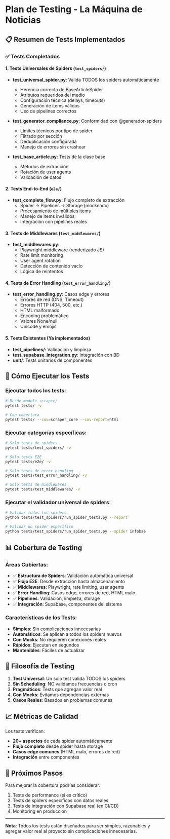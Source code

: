 # Plan de Testing - La Máquina de Noticias

## 📋 Resumen de Tests Implementados

### ✅ Tests Completados

#### 1. **Tests Universales de Spiders** (`test_spiders/`)
- **test_universal_spider.py**: Valida TODOS los spiders automáticamente
  - Herencia correcta de BaseArticleSpider
  - Atributos requeridos del medio
  - Configuración técnica (delays, timeouts)
  - Generación de items válidos
  - Uso de pipelines correctos
  
- **test_generator_compliance.py**: Conformidad con @generador-spiders
  - Límites técnicos por tipo de spider
  - Filtrado por sección
  - Deduplicación configurada
  - Manejo de errores sin crashear

- **test_base_article.py**: Tests de la clase base
  - Métodos de extracción
  - Rotación de user agents
  - Validación de datos

#### 2. **Tests End-to-End** (`e2e/`)
- **test_complete_flow.py**: Flujo completo de extracción
  - Spider → Pipelines → Storage (mockeado)
  - Procesamiento de múltiples items
  - Manejo de items inválidos
  - Integración con pipelines reales

#### 3. **Tests de Middlewares** (`test_middlewares/`)
- **test_middlewares.py**: 
  - Playwright middleware (renderizado JS)
  - Rate limit monitoring
  - User agent rotation
  - Detección de contenido vacío
  - Lógica de reintentos

#### 4. **Tests de Error Handling** (`test_error_handling/`)
- **test_error_handling.py**: Casos edge y errores
  - Errores de red (DNS, Timeout)
  - Errores HTTP (404, 500, etc.)
  - HTML malformado
  - Encoding problemático
  - Valores None/null
  - Unicode y emojis

#### 5. **Tests Existentes** (Ya implementados)
- **test_pipelines/**: Validación y limpieza
- **test_supabase_integration.py**: Integración con BD
- **unit/**: Tests unitarios de componentes

## 🚀 Cómo Ejecutar los Tests

### Ejecutar todos los tests:
```bash
# Desde module_scraper/
pytest tests/ -v

# Con cobertura
pytest tests/ --cov=scraper_core --cov-report=html
```

### Ejecutar categorías específicas:
```bash
# Solo tests de spiders
pytest tests/test_spiders/ -v

# Solo tests E2E
pytest tests/e2e/ -v

# Solo tests de error handling
pytest tests/test_error_handling/ -v

# Solo tests de middlewares
pytest tests/test_middlewares/ -v
```

### Ejecutar el validador universal de spiders:
```bash
# Validar todos los spiders
python tests/test_spiders/run_spider_tests.py --report

# Validar un spider específico
python tests/test_spiders/run_spider_tests.py --spider infobae
```

## 📊 Cobertura de Testing

### Áreas Cubiertas:
- ✅ **Estructura de Spiders**: Validación automática universal
- ✅ **Flujo E2E**: Desde extracción hasta almacenamiento
- ✅ **Middlewares**: Playwright, rate limiting, user agents
- ✅ **Error Handling**: Casos edge, errores de red, HTML malo
- ✅ **Pipelines**: Validación, limpieza, storage
- ✅ **Integración**: Supabase, componentes del sistema

### Características de los Tests:
- **Simples**: Sin complicaciones innecesarias
- **Automáticos**: Se aplican a todos los spiders nuevos
- **Con Mocks**: No requieren conexiones reales
- **Rápidos**: Ejecutan en segundos
- **Mantenibles**: Fáciles de actualizar

## 🎯 Filosofía de Testing

1. **Test Universal**: Un solo test valida TODOS los spiders
2. **Sin Scheduling**: NO validamos frecuencias o cron
3. **Pragmáticos**: Tests que agregan valor real
4. **Con Mocks**: Evitamos dependencias externas
5. **Casos Reales**: Basados en problemas comunes

## 📈 Métricas de Calidad

Los tests verifican:
- **20+ aspectos** de cada spider automáticamente
- **Flujo completo** desde spider hasta storage
- **Casos edge comunes** (HTML malo, errores de red)
- **Integración** entre componentes

## 🔄 Próximos Pasos

Para mejorar la cobertura podrías considerar:
1. Tests de performance (si es crítico)
2. Tests de spiders específicos con datos reales
3. Tests de integración con Supabase real (en CI/CD)
4. Monitoring en producción

---

**Nota**: Todos los tests están diseñados para ser simples, razonables y agregar valor real al proyecto sin complicaciones innecesarias.
